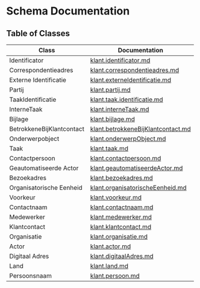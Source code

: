# Schema Documentation

## Table of Classes

| Class | Documentation |
|-------|--------------|
| Identificator | [klant.identificator.md](klant.identificator.md) |
| Correspondentieadres | [klant.correspondentieadres.md](klant.correspondentieadres.md) |
| Externe Identificatie | [klant.externeIdentificatie.md](klant.externeIdentificatie.md) |
| Partij | [klant.partij.md](klant.partij.md) |
| TaakIdentificatie | [klant.taak.identificatie.md](klant.taak.identificatie.md) |
| InterneTaak | [klant.interneTaak.md](klant.interneTaak.md) |
| Bijlage | [klant.bijlage.md](klant.bijlage.md) |
| BetrokkeneBijKlantcontact | [klant.betrokkeneBijKlantcontact.md](klant.betrokkeneBijKlantcontact.md) |
| Onderwerpobject | [klant.onderwerpObject.md](klant.onderwerpObject.md) |
| Taak | [klant.taak.md](klant.taak.md) |
| Contactpersoon | [klant.contactpersoon.md](klant.contactpersoon.md) |
| Geautomatiseerde Actor | [klant.geautomatiseerdeActor.md](klant.geautomatiseerdeActor.md) |
| Bezoekadres | [klant.bezoekadres.md](klant.bezoekadres.md) |
| Organisatorische Eenheid | [klant.organisatorischeEenheid.md](klant.organisatorischeEenheid.md) |
| Voorkeur | [klant.voorkeur.md](klant.voorkeur.md) |
| Contactnaam | [klant.contactnaam.md](klant.contactnaam.md) |
| Medewerker | [klant.medewerker.md](klant.medewerker.md) |
| Klantcontact | [klant.klantcontact.md](klant.klantcontact.md) |
| Organisatie | [klant.organisatie.md](klant.organisatie.md) |
| Actor | [klant.actor.md](klant.actor.md) |
| Digitaal Adres | [klant.digitaalAdres.md](klant.digitaalAdres.md) |
| Land | [klant.land.md](klant.land.md) |
| Persoonsnaam | [klant.persoon.md](klant.persoon.md) |

